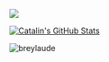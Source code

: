<a href="https://github.com/breylaude/breylaude"> <img align="center" src="https://github-readme-stats.vercel.app/api/top-langs/?username=lgnas&hide=java,html&title_color=ffffff&text_color=c9cacc&icon_color=2bbc8a&bg_color=1d1f21" /> </a> 

<a href="https://github.com/breylaude/breylaude"> <img align="center" src="https://github-readme-stats.vercel.app/api?username=lgnas&show_icons=true&line_height=27&count_private=true&title_color=ffffff&text_color=c9cacc&icon_color=2bbc8a&bg_color=1d1f21" alt="Catalin's GitHub Stats" /> </a>

<p><img align="center" src="https://github-readme-streak-stats.herokuapp.com/?user=lgnas&theme=dark" alt="breylaude" /></p>

